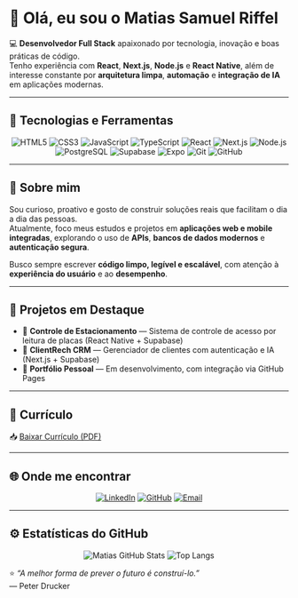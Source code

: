 # 👋 Olá, eu sou o Matias Samuel Riffel

💻 **Desenvolvedor Full Stack** apaixonado por tecnologia, inovação e boas práticas de código.  
Tenho experiência com **React**, **Next.js**, **Node.js** e **React Native**, além de interesse constante por **arquitetura limpa**, **automação** e **integração de IA** em aplicações modernas.

---

## 🚀 Tecnologias e Ferramentas

<div align="center">

![HTML5](https://img.shields.io/badge/HTML5-E34F26?style=for-the-badge&logo=html5&logoColor=white)
![CSS3](https://img.shields.io/badge/CSS3-1572B6?style=for-the-badge&logo=css3&logoColor=white)
![JavaScript](https://img.shields.io/badge/JavaScript-F7DF1E?style=for-the-badge&logo=javascript&logoColor=black)
![TypeScript](https://img.shields.io/badge/TypeScript-007ACC?style=for-the-badge&logo=typescript&logoColor=white)
![React](https://img.shields.io/badge/React-20232A?style=for-the-badge&logo=react&logoColor=61DAFB)
![Next.js](https://img.shields.io/badge/Next.js-000000?style=for-the-badge&logo=nextdotjs&logoColor=white)
![Node.js](https://img.shields.io/badge/Node.js-339933?style=for-the-badge&logo=nodedotjs&logoColor=white)
![PostgreSQL](https://img.shields.io/badge/PostgreSQL-316192?style=for-the-badge&logo=postgresql&logoColor=white)
![Supabase](https://img.shields.io/badge/Supabase-3FCF8E?style=for-the-badge&logo=supabase&logoColor=white)
![Expo](https://img.shields.io/badge/Expo-000020?style=for-the-badge&logo=expo&logoColor=white)
![Git](https://img.shields.io/badge/Git-F05032?style=for-the-badge&logo=git&logoColor=white)
![GitHub](https://img.shields.io/badge/GitHub-181717?style=for-the-badge&logo=github&logoColor=white)

</div>

---

## 🧠 Sobre mim

Sou curioso, proativo e gosto de construir soluções reais que facilitam o dia a dia das pessoas.  
Atualmente, foco meus estudos e projetos em **aplicações web e mobile integradas**, explorando o uso de **APIs**, **bancos de dados modernos** e **autenticação segura**.  

Busco sempre escrever **código limpo, legível e escalável**, com atenção à **experiência do usuário** e ao **desempenho**.

---

## 📂 Projetos em Destaque

- 🚗 **Controle de Estacionamento** — Sistema de controle de acesso por leitura de placas (React Native + Supabase)  
- 💼 **ClientRech CRM** — Gerenciador de clientes com autenticação e IA (Next.js + Supabase)  
- 🧭 **Portfólio Pessoal** — Em desenvolvimento, com integração via GitHub Pages  

---

## 📄 Currículo

📥 [Baixar Currículo (PDF)](https://github.com/matiasriffel/matiasriffel/raw/main/Curriculo_MatiasRiffel.pdf)  

---

## 🌐 Onde me encontrar

<div align="center">

[![LinkedIn](https://img.shields.io/badge/LinkedIn-0A66C2?style=for-the-badge&logo=linkedin&logoColor=white)](https://linkedin.com/in/matiasriffel)
[![GitHub](https://img.shields.io/badge/GitHub-181717?style=for-the-badge&logo=github&logoColor=white)](https://github.com/matiasriffel)
[![Email](https://img.shields.io/badge/Email-FF5722?style=for-the-badge&logo=gmail&logoColor=white)](mailto:matiasriffel.dev@gmail.com)

</div>

---

## ⚙️ Estatísticas do GitHub

<div align="center">

![Matias GitHub Stats](https://github-readme-stats.vercel.app/api?username=matiasriffel&show_icons=true&theme=radical)
![Top Langs](https://github-readme-stats.vercel.app/api/top-langs/?username=matiasriffel&layout=compact&theme=radical)

</div>

⭐ *“A melhor forma de prever o futuro é construí-lo.”*  
— Peter Drucker
